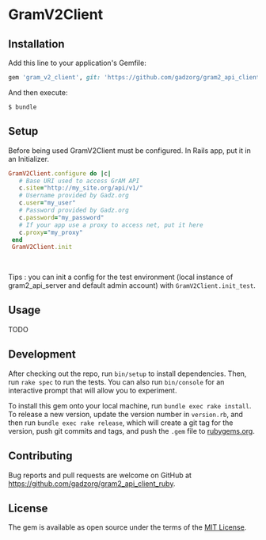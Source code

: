 # GramV2Client
## Installation

Add this line to your application's Gemfile:

```ruby
gem 'gram_v2_client', git: 'https://github.com/gadzorg/gram2_api_client_ruby.git'
```

And then execute:

    $ bundle

## Setup
  
  Before being used GramV2Client must be configured. In Rails app, put it in an Initializer.

```ruby
GramV2Client.configure do |c|
   # Base URI used to access GrAM API
   c.site="http://my_site.org/api/v1/"
   # Username provided by Gadz.org
   c.user="my_user"
   # Password provided by Gadz.org
   c.password="my_password"
   # If your app use a proxy to access net, put it here
   c.proxy="my_proxy"
 end
 GramV2Client.init
 
 
```

Tips : you can init a config for the test environment (local instance of gram2_api_server and default admin account) with `GramV2Client.init_test`.
## Usage
TODO
## Development

After checking out the repo, run `bin/setup` to install dependencies. Then, run `rake spec` to run the tests. You can also run `bin/console` for an interactive prompt that will allow you to experiment.

To install this gem onto your local machine, run `bundle exec rake install`. To release a new version, update the version number in `version.rb`, and then run `bundle exec rake release`, which will create a git tag for the version, push git commits and tags, and push the `.gem` file to [rubygems.org](https://rubygems.org).

## Contributing

Bug reports and pull requests are welcome on GitHub at https://github.com/gadzorg/gram2_api_client_ruby.


## License

The gem is available as open source under the terms of the [MIT License](http://opensource.org/licenses/MIT).
